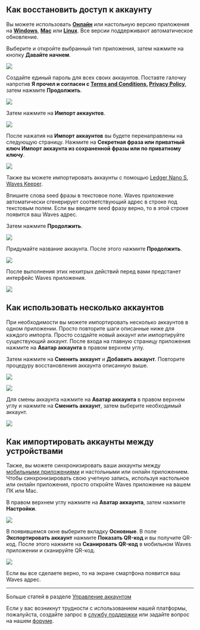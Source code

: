 ## Как восстановить доступ к аккаунту

Вы можете использовать [**Онлайн**](https://dex.wavesplatform.com) или настольную версию приложения на [**Windows**](https://wavesplatform.com/files/WavesClient-win.zip), [**Mac**](https://wavesplatform.com/files/WavesClient-mac.dmg) или [**Linux**](https://wavesplatform.com/files/WavesClient-linux.deb). Все версии поддерживают автоматическое обновление.

Выберите и откройте выбранный тип приложения, затем нажмите на кнопку **Давайте начнем**.

![](/_assets/account_restoring_01.png)

Создайте единый пароль для всех своих аккаунтов. Поставте галочку напротив **Я прочел и согласен с [Terms and Conditions](https://wavesplatform.com/files/docs/Waves_terms_and_conditions.pdf), [Privacy Policy](https://wavesplatform.com/files/docs/Waves_privacy_policy.pdf)**, затем нажмите **Продолжить**.

![](/_assets/account_restoring_02.png)

Затем нажмите на **Импорт аккаунтов**.

![](/_assets/account_restoring_03.png)

После нажатия на **Импорт аккаунтов** вы будете перенаправлены на следующую страницу. Нажмите на **Секретная фраза или приватный ключ** **Импорт аккаунта из сохраненной фразы или по приватному ключу**.

![](/_assets/account_restoring_05.png)

Также вы можете импортировать аккаунты с помощью [Ledger Nano S](/waves-client/account-management/ledger-nano.md), [Waves Keeper](/waves-client/account-management/waves-keeper.md).

Впишите слова seed фразы в текстовое поле.
Waves приложение автоматически сгенерирует соответствующий адрес в строке под текстовым полем. Если вы введете seed фразу верно, то в этой строке появится ваш Waves адрес.

Затем нажмите **Продолжить**.

![](/_assets/account_restoring_06.png)

Придумайте название аккаунта. После этого нажмите **Продолжить**.  

![](/_assets/account_restoring_07.png)

После выполнения этих нехитрых действий перед вами предстанет интерфейс Waves приложения.

![](/_assets/account_restoring_08.png)

## Как использовать несколько аккаунтов

При необходимости вы можете импортировать несколько аккаунтов в одном приложении. Просто повторите шаги описанные ниже для каждого импорта. Просто создайте новый аккаунт или импортируйте существующий аккаунт. После входа на главную страницу приложения нажмите на **Аватар аккаунта** в правом верхнем углу.

Затем нажмите на **Сменить аккаунт** и **Добавить аккаунт**. Повторите процедуру восстановления аккаунта описанную выше.

![](/_assets/account_restoring_04.png)

![](/_assets/account_restoring_04.1.png)

Для смены аккаунта нажмите на **Аватар аккаунта** в правом верхнем углу и нажмите на **Сменить аккаунт**, затем выберите необходимый аккаунт.

![](/_assets/account_restoring_04.2.png)

## Как импортировать аккаунты между устройствами

Также, вы можете синхронизировать ваши аккаунты между [мобильными приложениями](/waves-client/mobile-apps.md) и настольными или онлайн приложением. Чтобы синхронизировать свою учетную запись, используя настольное или онлайн приложения, просто откройте Waves приложение на вашем ПК или Mac.

В правом верхнем углу нажмите на **Аватар аккаунта**, затем нажмите **Настройки**.

![](/_assets/advanced_features_001.png)

В появившемся окне выберите вкладку **Основные**. В поле **Экспортировать аккаунт** нажмите **Показать QR-код** и вы получите QR-код. После этого нажмите на **Сканировать QR-код** в мобильном Waves приложении и сканируйте QR-код.

![](/_assets/account_restoring_07.png)

Если вы все сделаете верно, то на экране смартфона появится ваш Waves адрес.

___

Больше статей в разделе [Управление аккаунтом](/waves-client/account-management.md)

Если у вас возникнут трудности с использованием нашей платформы, пожалуйста, создайте запрос в [службу поддержки](https://support.wavesplatform.com/) или задайте вопрос на нашем [форуме](https://forum.wavesplatform.com/).
